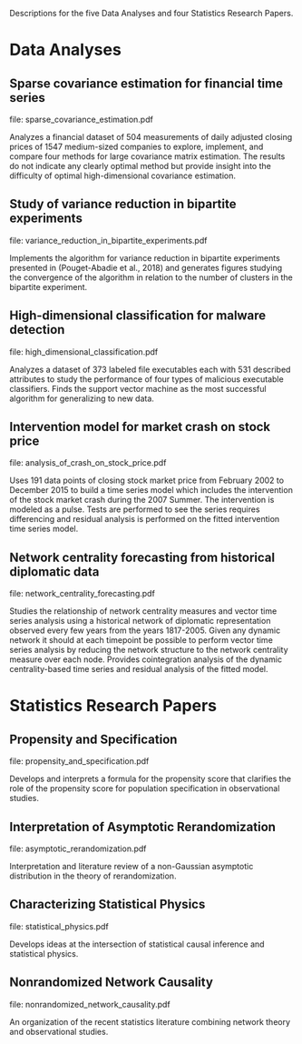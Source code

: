 Descriptions for the five Data Analyses and four Statistics Research Papers.

# Data Analyses

## Sparse covariance estimation for financial time series

file: sparse_covariance_estimation.pdf

Analyzes a financial dataset of 504 measurements of daily adjusted closing prices of 1547 medium-sized companies to explore, implement, and compare four methods for large covariance matrix estimation. The results do not indicate any clearly optimal method but provide insight into the difficulty of optimal high-dimensional covariance estimation. 

## Study of variance reduction in bipartite experiments

file: variance_reduction_in_bipartite_experiments.pdf

Implements the algorithm for variance reduction in bipartite experiments presented in (Pouget-Abadie et al., 2018) and generates figures studying the convergence of the algorithm in relation to the number of clusters in the bipartite experiment. 

## High-dimensional classification for malware detection

file: high_dimensional_classification.pdf

Analyzes a dataset of 373 labeled file executables each with 531 described attributes to study the performance of four types of malicious executable classifiers. Finds the support vector machine as the most successful algorithm for generalizing to new data.

## Intervention model for market crash on stock price

file: analysis_of_crash_on_stock_price.pdf

Uses 191 data points of closing stock market price from February 2002 to December 2015 to build a time series model which includes the intervention of the stock market crash during the 2007 Summer. The intervention is modeled as a pulse. Tests are performed to see the series requires differencing and residual analysis is performed on the fitted intervention time series model.

## Network centrality forecasting from historical diplomatic data

file: network_centrality_forecasting.pdf

Studies the relationship of network centrality measures and vector time series analysis using a historical network of diplomatic representation observed every few years from the years 1817-2005. Given any dynamic network it should at each timepoint be possible to perform vector time series analysis by reducing the network structure to the network centrality measure over each node. Provides cointegration analysis of the dynamic centrality-based time series and residual analysis of the fitted model.


# Statistics Research Papers

## Propensity and Specification

file: propensity_and_specification.pdf

Develops and interprets a formula for the propensity score that clarifies the role of the propensity score for population specification in observational studies. 

## Interpretation of Asymptotic Rerandomization

file: asymptotic_rerandomization.pdf

Interpretation and literature review of a non-Gaussian asymptotic distribution in the theory of rerandomization.

## Characterizing Statistical Physics

file: statistical_physics.pdf

Develops ideas at the intersection of statistical causal inference and statistical physics.

## Nonrandomized Network Causality

file: nonrandomized_network_causality.pdf

An organization of the recent statistics literature combining network theory and observational studies.

